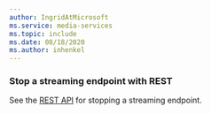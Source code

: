 ```yaml
---
author: IngridAtMicrosoft
ms.service: media-services 
ms.topic: include
ms.date: 08/18/2020
ms.author: inhenkel
---
```


### Stop a streaming endpoint with REST

See the [REST API](/rest/api/media/streaming-endpoints/stop) for stopping a streaming endpoint.
